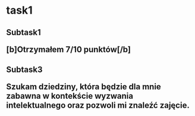 <h1> task1

<h2>Subtask1

[b]Otrzymałem 7/10 punktów[/b]
  
<h2>Subtask3

Szukam dziedziny, która będzie dla mnie zabawna w kontekście wyzwania intelektualnego oraz pozwoli mi znaleźć zajęcie.
